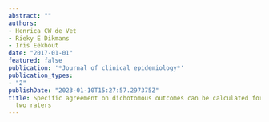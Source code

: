 ```yaml
---
abstract: ""
authors:
- Henrica CW de Vet
- Rieky E Dikmans
- Iris Eekhout
date: "2017-01-01"
featured: false
publication: '*Journal of clinical epidemiology*'
publication_types:
- "2"
publishDate: "2023-01-10T15:27:57.297375Z"
title: Specific agreement on dichotomous outcomes can be calculated for more than
  two raters
---
```



